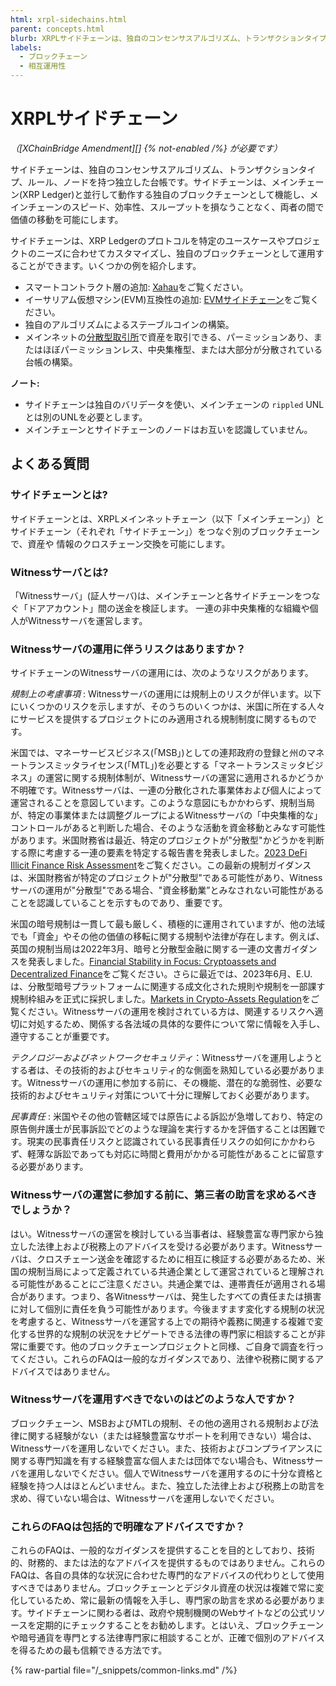 ```yaml
---
html: xrpl-sidechains.html
parent: concepts.html
blurb: XRPLサイドチェーンは、独自のコンセンサスアルゴリズム、トランザクションタイプ、ルールを持つ独立した台帳です。
labels:
  - ブロックチェーン
  - 相互運用性
---
```

# XRPLサイドチェーン

_（[XChainBridge Amendment][] {% not-enabled /%} が必要です）_

サイドチェーンは、独自のコンセンサスアルゴリズム、トランザクションタイプ、ルール、ノードを持つ独立した台帳です。サイドチェーンは、メインチェーン(XRP Ledger)と並行して動作する独自のブロックチェーンとして機能し、メインチェーンのスピード、効率性、スループットを損なうことなく、両者の間で価値の移動を可能にします。

サイドチェーンは、XRP Ledgerのプロトコルを特定のユースケースやプロジェクトのニーズに合わせてカスタマイズし、独自のブロックチェーンとして運用することができます。いくつかの例を紹介します。

* スマートコントラクト層の追加: [Xahau](https://xahau.network/)をご覧ください。
* イーサリアム仮想マシン(EVM)互換性の追加: [EVMサイドチェーン](https://opensource.ripple.com/docs/evm-sidechain/intro-to-evm-sidechain/)をご覧ください。
* 独自のアルゴリズムによるステーブルコインの構築。
* メインネットの[分散型取引所](../tokens/decentralized-exchange/index.md)で資産を取引できる、パーミッションあり、またはほぼパーミッションレス、中央集権型、または大部分が分散されている台帳の構築。


**ノート:**

  - サイドチェーンは独自のバリデータを使い、メインチェーンの `rippled` UNL とは別のUNLを必要とします。
  - メインチェーンとサイドチェーンのノードはお互いを認識していません。


## よくある質問

### サイドチェーンとは?

サイドチェーンとは、XRPLメインネットチェーン（以下「メインチェーン」）とサイドチェーン（それぞれ「サイドチェーン」）をつなぐ別のブロックチェーンで、資産や 情報のクロスチェーン交換を可能にします。


### Witnessサーバとは?

「Witnessサーバ」(証人サーバ)は、メインチェーンと各サイドチェーンをつなぐ「ドアアカウント」間の送金を検証します。 一連の非中央集権的な組織や個人がWitnessサーバを運営します。


### Witnessサーバの運用に伴うリスクはありますか？

サイドチェーンのWitnessサーバの運用には、次のようなリスクがあります。

_規制上の考慮事項_ : Witnessサーバの運用には規制上のリスクが伴います。以下にいくつかのリスクを示しますが、そのうちのいくつかは、米国に所在する人々にサービスを提供するプロジェクトにのみ適用される規制制度に関するものです。

米国では、マネーサービスビジネス(「MSB」)としての連邦政府の登録と州のマネートランスミッタライセンス(「MTL」)を必要とする「マネートランスミッタビジネス」の運営に関する規制体制が、Witnessサーバの運営に適用されるかどうか不明確です。Witnessサーバは、一連の分散化された事業体および個人によって運営されることを意図しています。このような意図にもかかわらず、規制当局が、特定の事業体または調整グループによるWitnessサーバの「中央集権的な」コントロールがあると判断した場合、そのような活動を資金移動とみなす可能性があります。米国財務省は最近、特定のプロジェクトが"分散型"かどうかを判断する際に考慮する一連の要素を特定する報告書を発表しました。[2023 DeFi Illicit Finance Risk Assessment](https://home.treasury.gov/news/press-releases/jy1391)をご覧ください。この最新の規制ガイダンスは、米国財務省が特定のプロジェクトが"分散型"である可能性があり、Witnessサーバの運用が"分散型"である場合、"資金移動業”とみなされない可能性があることを認識していることを示すものであり、重要です。

米国の暗号規制は一貫して最も厳しく、積極的に運用されていますが、他の法域でも「資金」やその他の価値の移転に関する規制や法律が存在します。例えば、英国の規制当局は2022年3月、暗号と分散型金融に関する一連の文書ガイダンスを発表しました。[Financial Stability in Focus: Cryptoassets and Decentralized Finance](https://www.bankofengland.co.uk/financial-stability-in-focus/2022/march-2022)をご覧ください。さらに最近では、2023年6月、E.U.は、分散型暗号プラットフォームに関連する成文化された規則や規制を一部課す規制枠組みを正式に採択しました。[Markets in Crypto-Assets Regulation](https://www.esma.europa.eu/esmas-activities/digital-finance-and-innovation/markets-crypto-assets-regulation-mica)をご覧ください。Witnessサーバの運用を検討されている方は、関連するリスクへ適切に対処するため、関係する各法域の具体的な要件について常に情報を入手し、遵守することが重要です。

_テクノロジーおよびネットワークセキュリティ_：Witnessサーバを運用しようとする者は、その技術的およびセキュリティ的な側面を熟知している必要があります。Witnessサーバの運用に参加する前に、その機能、潜在的な脆弱性、必要な技術的およびセキュリティ対策について十分に理解しておく必要があります。

_民事責任_ : 米国やその他の管轄区域では原告による訴訟が急増しており、特定の原告側弁護士が民事訴訟でどのような理論を実行するかを評価することは困難です。現実の民事責任リスクと認識されている民事責任リスクの如何にかかわらず、軽薄な訴訟であっても対応に時間と費用がかかる可能性があることに留意する必要があります。


### Witnessサーバの運営に参加する前に、第三者の助言を求めるべきでしょうか？

はい。Witnessサーバの運営を検討している当事者は、経験豊富な専門家から独立した法律上および税務上のアドバイスを受ける必要があります。Witnessサーバは、クロスチェーン送金を確認するために相互に検証する必要があるため、米国の規制当局によって定義されている共通企業として運営されていると理解される可能性があることにご注意ください。共通企業では、連帯責任が適用される場合があります。つまり、各Witnessサーバは、発生したすべての責任または損害に対して個別に責任を負う可能性があります。今後ますます変化する規制の状況を考慮すると、Witnessサーバを運営する上での期待や義務に関連する複雑で変化する世界的な規制の状況をナビゲートできる法律の専門家に相談することが非常に重要です。他のブロックチェーンプロジェクトと同様、ご自身で調査を行ってください。これらのFAQは一般的なガイダンスであり、法律や税務に関するアドバイスではありません。


### Witnessサーバを運用すべきでないのはどのような人ですか？

ブロックチェーン、MSBおよびMTLの規制、その他の適用される規制および法律に関する経験がない（または経験豊富なサポートを利用できない）場合は、Witnessサーバを運用しないでください。また、技術およびコンプライアンスに関する専門知識を有する経験豊富な個人または団体でない場合も、Witnessサーバを運用しないでください。個人でWitnessサーバを運用するのに十分な資格と経験を持つ人はほとんどいません。また、独立した法律上および税務上の助言を求め、得ていない場合は、Witnessサーバを運用しないでください。


### これらのFAQは包括的で明確なアドバイスですか？

これらのFAQは、一般的なガイダンスを提供することを目的としており、技術的、財務的、または法的なアドバイスを提供するものではありません。これらのFAQは、各自の具体的な状況に合わせた専門的なアドバイスの代わりとして使用すべきではありません。ブロックチェーンとデジタル資産の状況は複雑で常に変化しているため、常に最新の情報を入手し、専門家の助言を求める必要があります。サイドチェーンに関わる者は、政府や規制機関のWebサイトなどの公式リソースを定期的にチェックすることをお勧めします。とはいえ、ブロックチェーンや暗号通貨を専門とする法律専門家に相談することが、正確で個別のアドバイスを得るための最も信頼できる方法です。

{% raw-partial file="/_snippets/common-links.md" /%}
